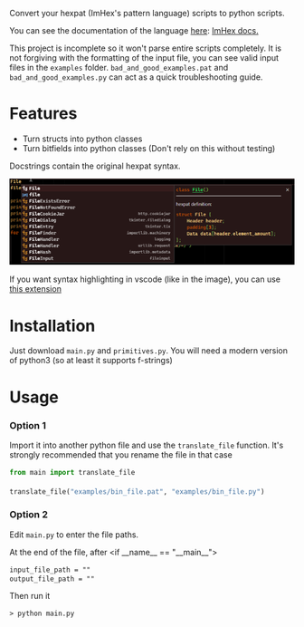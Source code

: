Convert your hexpat (ImHex's pattern language) scripts to python scripts.

You can see the documentation of the language [here](https://imhex.werwolv.net/docs/): [ImHex docs.](https://imhex.werwolv.net/docs/)

This project is incomplete so it won't parse entire scripts completely. It is not forgiving with the formatting of the input file, you can see valid input files in the `examples` folder. `bad_and_good_examples.pat` and `bad_and_good_examples.py` can act as a quick troubleshooting guide.

# Features
* Turn structs into python classes
* Turn bitfields into python classes (Don't rely on this without testing)

Docstrings contain the original hexpat syntax.

![Demostration of docstring in vscode with syntax highlighting](resources/HoverFile.png)

If you want syntax highlighting in vscode (like in the image), you can use [this extension](https://github.com/Calcoph/vscode-hexpat)

# Installation
Just download `main.py` and `primitives.py`. You will need a modern version of python3 (so at least it supports f-strings)

# Usage
### Option 1
Import it into another python file and use the `translate_file` function. It's strongly recommended that you rename the file in that case
```python
from main import translate_file

translate_file("examples/bin_file.pat", "examples/bin_file.py")
```
### Option 2
Edit `main.py` to enter the file paths.

At the end of the file, after <if \_\_name\_\_ == "\_\_main\_\_">
```
input_file_path = ""
output_file_path = ""
```
Then run it
```console
> python main.py
```

